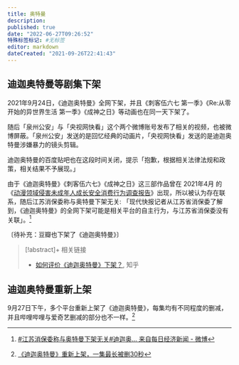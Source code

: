 ```yaml
---
title: 奥特曼
description:
published: true
date: "2022-06-27T09:26:52"
特殊标签标记: #无标签
editor: markdown
dateCreated: "2021-09-26T22:41:43"
---
```


## 迪迦奥特曼等剧集下架

2021年9月24日，《迪迦奥特曼》全网下架，并且《刺客伍六七 第一季》《Re:从零开始的异世界生活 第一季》《成神之日》等动画也在同一天下架了。

随后「泉州公安」与「央视网快看」这个两个微博账号发布了相关的视频，也被微博屏蔽。「泉州公安」发送的是回忆经典的动画片，「央视网快看」发送的是迪迦奥特曼涉嫌暴力的镜头剪辑。

迪迦奥特曼的百度贴吧也在这段时间关闭，提示「抱歉，根据相关法律法规和政策，相关结果不予展现。」

由于《迪迦奥特曼》《刺客伍六七》《成神之日》这三部作品曾在 2021年4月 的《[动漫领域侵害未成年人成长安全消费行为调查报告][]》出现，所以被认为存在联系，随后江苏消保委称与奥特曼下架无关: 「现代快报记者从江苏省消保委了解到，《迪迦奥特曼》的全网下架可能是相关平台的自主行为，与江苏省消保委没有关联」。[^tF0ik]

[动漫领域侵害未成年人成长安全消费行为调查报告]: /research/动漫领域侵害未成年人成长安全消费行为调查报告.md

[^tF0ik]: [\#江苏消保委称与奥特曼下架无关#迪迦奥... 来自每日经济新闻 - 微博](https://archive.is/tF0ik "https://weibo.com/1649173367/KzGYon3LU")

〔待补充：豆瓣也下架了《迪迦奥特曼》〕

> [!abstract]+ 相关链接
>
> +   [如何评价《迪迦奥特曼》下架？](https://web.archive.org/web/20210924101819/https://www.zhihu.com/question/488736756), 知乎

## 迪迦奥特曼重新上架

9月27日下午，多个平台重新上架了《迪迦奥特曼》，每集均有不同程度的删减，并且哔哩哔哩与爱奇艺删减的部分也不一样。[^hSMlR]

[^hSMlR]: [《迪迦奥特曼》重新上架，一集最长被删30秒](https://archive.is/hSMlR#47% "https://baijiahao.baidu.com/s?id=1712050299587162497")
